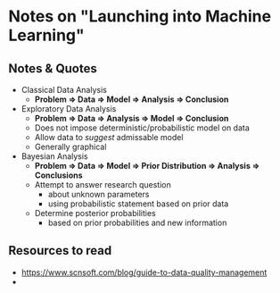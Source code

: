 # Notes on "Launching into Machine Learning"

## Notes & Quotes

- Classical Data Analysis
  - **Problem => Data => Model => Analysis => Conclusion**
- Exploratory Data Analysis
  - **Problem => Data => Analysis => Model => Conclusion**
  - Does not impose deterministic/probabilistic model on data
  - Allow data to _suggest_ admissable model
  - Generally graphical
- Bayesian Analysis
  - **Problem => Data => Model => Prior Distribution => Analysis => Conclusions**
  - Attempt to answer research question
    - about unknown parameters
    - using probabilistic statement based on prior data
  - Determine posterior probabilities
    - based on prior probabilities and new information

## Resources to read

- https://www.scnsoft.com/blog/guide-to-data-quality-management
- 